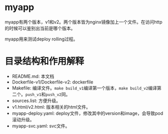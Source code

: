 # myapp

myapp有两个版本，v1和v2。两个版本皆为nginx镜像加上一个文件。在访问http的时候可以鉴别出当前是哪个版本。

myapp用来测试deploy rolling过程。

# 目录结构和作用解释

* README.md: 本文档
* Dockerfile-v1/Dockerfile-v2: dockerfile
* Makefile: 编译文件。`make build_v1`编译第一个版本，`make build_v2`编译第二个。`push_v1`和`push_v2`同。
* sources.list: 方便升级。
* v1.html/v2.html: 版本相关的html文件。
* myapp-deploy.yaml: deploy文件，修改其中的version和image，会导致pod滚动升级。
* myapp-svc.yaml: svc文件。
